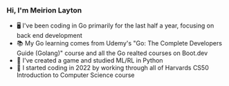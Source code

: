 ### Hi, I'm Meirion Layton

- 🖥️ I've been coding in Go primarily for the last half a year, focusing on back end development
- 📚 My Go learning comes from Udemy's "Go: The Complete Developers Guide (Golang)" course and all the Go realted courses on Boot.dev
- 🐍 I've created a game and studied ML/RL in Python
- 📑 I started coding in 2022 by working through all of Harvards CS50 Introduction to Computer Science course
